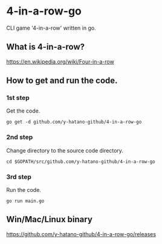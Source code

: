 # 4-in-a-row-go
CLI game '4-in-a-row' written in go.

## What is 4-in-a-row?
https://en.wikipedia.org/wiki/Four-in-a-row

## How to get and run the code.
### 1st step
Get the code.
```
go get -d github.com/y-hatano-github/4-in-a-row-go
```
### 2nd step
Change directory to the source code directory.
```
cd $GOPATH/src/github.com/y-hatano-github/4-in-a-row-go
```
### 3rd step
Run the code.
```
go run main.go
```

## Win/Mac/Linux binary
https://github.com/y-hatano-github/4-in-a-row-go/releases
